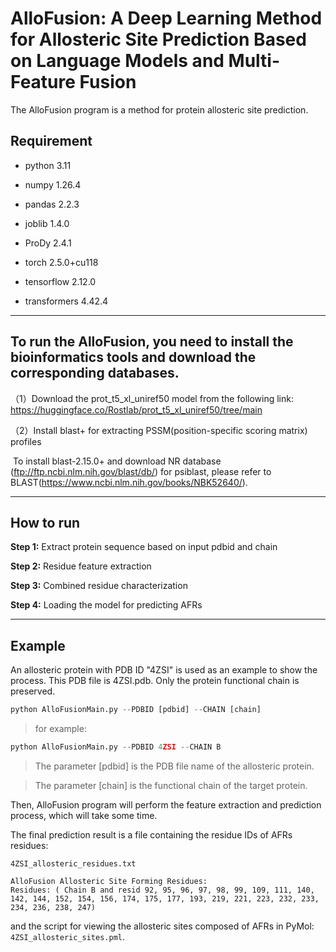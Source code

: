 # **AlloFusion: A Deep Learning Method for Allosteric Site Prediction Based on Language Models and Multi-Feature Fusion**

The AlloFusion program is a method for protein allosteric site prediction. 



## Requirement
- python 3.11

- numpy  1.26.4

- pandas  2.2.3

- joblib  1.4.0

- ProDy  2.4.1

- torch  2.5.0+cu118

- tensorflow  2.12.0

- transformers  4.42.4

  
---


## To run the AlloFusion, you need to install the bioinformatics tools and download the corresponding databases.
（1）Download the prot_t5_xl_uniref50 model from the following link:
	 	https://huggingface.co/Rostlab/prot_t5_xl_uniref50/tree/main  

（2）Install blast+ for extracting PSSM(position-specific scoring matrix) profiles

​			To install blast-2.15.0+ and download NR database (ftp://ftp.ncbi.nlm.nih.gov/blast/db/) for psiblast, please refer to BLAST(https://www.ncbi.nlm.nih.gov/books/NBK52640/).



---

## How to run

**Step 1:** Extract protein sequence based on input pdbid and chain

**Step 2:** Residue feature extraction

**Step 3:** Combined residue characterization

**Step 4:** Loading the model for predicting AFRs



---

## Example

An allosteric protein with PDB ID "4ZSI" is used as an example to show the process. This PDB file is 4ZSI.pdb. Only the protein functional chain is preserved.

```python
python AlloFusionMain.py --PDBID [pdbid] --CHAIN [chain]
```

> for example:
```python
python AlloFusionMain.py --PDBID 4ZSI --CHAIN B
```

> The parameter [pdbid] is the PDB file name of the allosteric protein.

> The parameter [chain] is the functional chain of the target protein.

Then, AlloFusion program will perform the feature extraction and prediction process, which will take some time.

The final prediction result is a file containing the residue IDs of AFRs residues:

`4ZSI_allosteric_residues.txt`

```
AlloFusion Allosteric Site Forming Residues:
Residues: ( Chain B and resid 92, 95, 96, 97, 98, 99, 109, 111, 140, 142, 144, 152, 154, 156, 174, 175, 177, 193, 219, 221, 223, 232, 233, 234, 236, 238, 247)
```

and the script for viewing the allosteric sites composed of AFRs in PyMol: `4ZSI_allosteric_sites.pml`.

